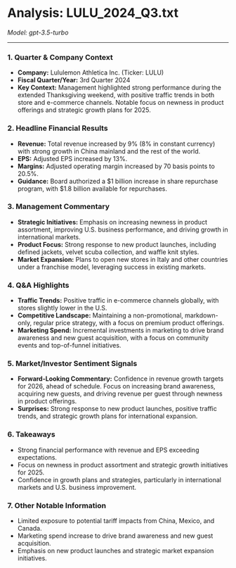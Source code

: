 # Analysis: LULU_2024_Q3.txt

*Model: gpt-3.5-turbo*

---

### 1. Quarter & Company Context
- **Company:** Lululemon Athletica Inc. (Ticker: LULU)
- **Fiscal Quarter/Year:** 3rd Quarter 2024
- **Key Context:** Management highlighted strong performance during the extended Thanksgiving weekend, with positive traffic trends in both store and e-commerce channels. Notable focus on newness in product offerings and strategic growth plans for 2025.

### 2. Headline Financial Results
- **Revenue:** Total revenue increased by 9% (8% in constant currency) with strong growth in China mainland and the rest of the world.
- **EPS:** Adjusted EPS increased by 13%.
- **Margins:** Adjusted operating margin increased by 70 basis points to 20.5%.
- **Guidance:** Board authorized a $1 billion increase in share repurchase program, with $1.8 billion available for repurchases.

### 3. Management Commentary
- **Strategic Initiatives:** Emphasis on increasing newness in product assortment, improving U.S. business performance, and driving growth in international markets.
- **Product Focus:** Strong response to new product launches, including defined jackets, velvet scuba collection, and waffle knit styles.
- **Market Expansion:** Plans to open new stores in Italy and other countries under a franchise model, leveraging success in existing markets.

### 4. Q&A Highlights
- **Traffic Trends:** Positive traffic in e-commerce channels globally, with stores slightly lower in the U.S.
- **Competitive Landscape:** Maintaining a non-promotional, markdown-only, regular price strategy, with a focus on premium product offerings.
- **Marketing Spend:** Incremental investments in marketing to drive brand awareness and new guest acquisition, with a focus on community events and top-of-funnel initiatives.

### 5. Market/Investor Sentiment Signals
- **Forward-Looking Commentary:** Confidence in revenue growth targets for 2026, ahead of schedule. Focus on increasing brand awareness, acquiring new guests, and driving revenue per guest through newness in product offerings.
- **Surprises:** Strong response to new product launches, positive traffic trends, and strategic growth plans for international expansion.

### 6. Takeaways
- Strong financial performance with revenue and EPS exceeding expectations.
- Focus on newness in product assortment and strategic growth initiatives for 2025.
- Confidence in growth plans and strategies, particularly in international markets and U.S. business improvement.

### 7. Other Notable Information
- Limited exposure to potential tariff impacts from China, Mexico, and Canada.
- Marketing spend increase to drive brand awareness and new guest acquisition.
- Emphasis on new product launches and strategic market expansion initiatives.